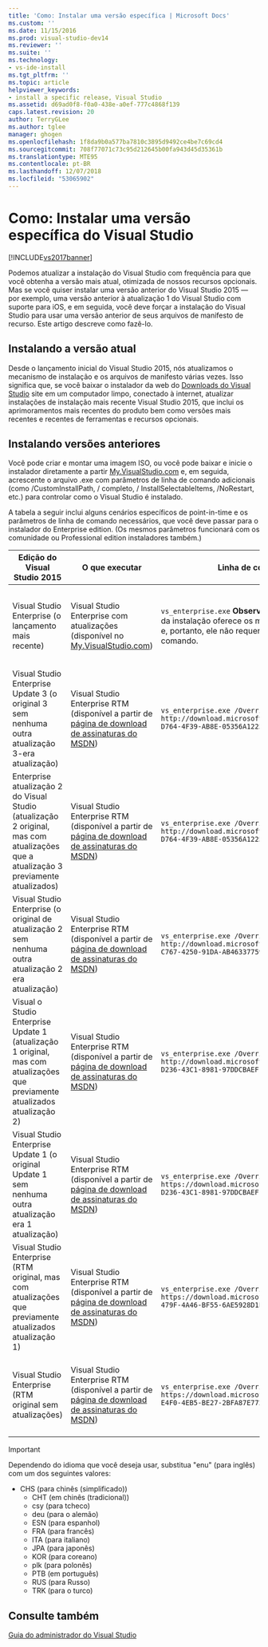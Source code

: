 ```yaml
---
title: 'Como: Instalar uma versão específica | Microsoft Docs'
ms.custom: ''
ms.date: 11/15/2016
ms.prod: visual-studio-dev14
ms.reviewer: ''
ms.suite: ''
ms.technology:
- vs-ide-install
ms.tgt_pltfrm: ''
ms.topic: article
helpviewer_keywords:
- install a specific release, Visual Studio
ms.assetid: d69ad0f8-f0a0-438e-a0ef-777c4868f139
caps.latest.revision: 20
author: TerryGLee
ms.author: tglee
manager: ghogen
ms.openlocfilehash: 1f8da9b0a577ba7810c3895d9492ce4be7c69cd4
ms.sourcegitcommit: 708f77071c73c95d212645b00fa943d45d35361b
ms.translationtype: MTE95
ms.contentlocale: pt-BR
ms.lasthandoff: 12/07/2018
ms.locfileid: "53065902"
---
```

# <a name="how-to-install-a-specific-release-of-visual-studio"></a>Como: Instalar uma versão específica do Visual Studio
[!INCLUDE[vs2017banner](../includes/vs2017banner.md)]

Podemos atualizar a instalação do Visual Studio com frequência para que você obtenha a versão mais atual, otimizada de nossos recursos opcionais.  Mas se você quiser instalar uma versão anterior do Visual Studio 2015 — por exemplo, uma versão anterior à atualização 1 do Visual Studio com suporte para iOS, e em seguida, você deve forçar a instalação do Visual Studio para usar uma versão anterior de seus arquivos de manifesto de recurso. Este artigo descreve como fazê-lo.

## <a name="installing-the-current-release"></a>Instalando a versão atual
 Desde o lançamento inicial do Visual Studio 2015, nós atualizamos o mecanismo de instalação e os arquivos de manifesto várias vezes.  Isso significa que, se você baixar o instalador da web do [Downloads do Visual Studio](https://www.visualstudio.com/downloads/download-visual-studio-vs) site em um computador limpo, conectado à internet, atualizar instalações de instalação mais recente Visual Studio 2015, que inclui os aprimoramentos mais recentes do produto bem como versões mais recentes e recentes de ferramentas e recursos opcionais.

## <a name="installing-earlier-releases"></a>Instalando versões anteriores
 Você pode criar e montar uma imagem ISO, ou você pode baixar e inicie o instalador diretamente a partir [My.VisualStudio.com](https://my.visualstudio.com/downloads?q=visual%20studio%20enterprise%202015) e, em seguida, acrescente o arquivo .exe com parâmetros de linha de comando adicionais (como /CustomInstallPath, / completo, / InstallSelectableItems, /NoRestart, etc.) para controlar como o Visual Studio é instalado.

 A tabela a seguir inclui alguns cenários específicos de point-in-time e os parâmetros de linha de comando necessários, que você deve passar para o instalador do Enterprise edition. (Os mesmos parâmetros funcionará com os comunidade ou Professional edition instaladores também.)

|Edição do Visual Studio 2015|O que executar|Linha de comando para usar|Qual configuração faz|
|--------------------------------|-----------------|--------------------------|---------------------|
|Visual Studio Enterprise (o lançamento mais recente)|Visual Studio Enterprise com atualizações (disponível no [My.VisualStudio.com](https://my.visualstudio.com/downloads?q=visual%20studio%20enterprise%202015))|`vs_enterprise.exe` **Observação:** o comportamento padrão da instalação oferece os mais recentes recursos opcionais e, portanto, ele não requer nenhum parâmetro de linha de comando.|Instalação do Visual Studio usará o feed.xml mais recente e instalar os arquivos mais recentes|
|Visual Studio Enterprise Update 3 (o original 3 sem nenhuma outra atualização 3-era atualização)|Visual Studio Enterprise RTM (disponível a partir de [página de download de assinaturas do MSDN](https://msdn.microsoft.com/subscriptions/downloads/))|`vs_enterprise.exe /OverrideFeedURI http://download.microsoft.com/download/6/B/B/6BBD3561-D764-4F39-AB8E-05356A122545/20160628.2/enu/feed.xml`|Instalação do Visual Studio usará o feed.xml que estava disponível quando a atualização 3 lançada|
|Enterprise atualização 2 do Visual Studio (atualização 2 original, mas com atualizações que a atualização 3 previamente atualizados)|Visual Studio Enterprise RTM (disponível a partir de [página de download de assinaturas do MSDN](https://msdn.microsoft.com/subscriptions/downloads/))|`vs_enterprise.exe /OverrideFeedURI http://download.microsoft.com/download/6/B/B/6BBD3561-D764-4F39-AB8E-05356A122545/20160620.2/enu/feed.xml`|Instalação do Visual Studio usará o feed.xml que foi atual antes da atualização 3 lançado|
|Visual Studio Enterprise (o original de atualização 2 sem nenhuma outra atualização 2 era atualização)|Visual Studio Enterprise RTM (disponível a partir de [página de download de assinaturas do MSDN](https://msdn.microsoft.com/subscriptions/downloads/))|`vs_enterprise.exe /OverrideFeedURI http://download.microsoft.com/download/0/6/B/06BB0C5C-C767-4250-91DA-AB463377597E/20160405.3/enu/feed.xml`|Instalação do Visual Studio usará o feed.xml que estava disponível quando lançado de atualização 2|
|Visual o Studio Enterprise Update 1 (atualização 1 original, mas com atualizações que previamente atualizados atualização 2)|Visual Studio Enterprise RTM (disponível a partir de [página de download de assinaturas do MSDN](https://msdn.microsoft.com/subscriptions/downloads/))|`vs_enterprise.exe /OverrideFeedURI http://download.microsoft.com/download/3/2/A/32A1974F-D236-43C1-8981-97DDCBAEF14A/20160225.3/enu/feed.xml`|Instalação do Visual Studio usará o feed.xml que foi atual antes da atualização 2 lançado|
|Visual Studio Enterprise Update 1 (o original Update 1 sem nenhuma outra atualização era 1 atualização)|Visual Studio Enterprise RTM (disponível a partir de [página de download de assinaturas do MSDN](https://msdn.microsoft.com/subscriptions/downloads/))|`vs_enterprise.exe /OverrideFeedURI https://download.microsoft.com/download/3/2/A/32A1974F-D236-43C1-8981-97DDCBAEF14A/20151201.1/enu/feed.xml`|Instalação do Visual Studio usará o feed.xml que estava disponível quando lançado de atualização 1|
|Visual Studio Enterprise (RTM original, mas com atualizações que previamente atualizados atualização 1)|Visual Studio Enterprise RTM (disponível a partir de [página de download de assinaturas do MSDN](https://msdn.microsoft.com/en-us/subscriptions/downloads/))|`vs_enterprise.exe /OverrideFeedURI https://download.microsoft.com/download/3/6/1/36188D5F-479F-4A46-BF55-6AE5928D1EBB/20151102.3/enu/feed.xml`|Instalação do Visual Studio usará o feed.xml que foi atual antes da atualização 1 lançado|
|Visual Studio Enterprise (RTM original sem atualizações)|Visual Studio Enterprise RTM (disponível a partir de [página de download de assinaturas do MSDN](https://msdn.microsoft.com/subscriptions/downloads/))|`vs_enterprise.exe /OverrideFeedURI https://download.microsoft.com/download/5/7/B/57BF5016-E4F0-4EB5-BE27-2BFA87E7723F/20150713.1/enu/feed.xml`|Instalação do Visual Studio usará o feed.xml que estava disponível quando o RTM lançado|

> [!IMPORTANT]
>  Dependendo do idioma que você deseja usar, substitua "enu" (para inglês) com um dos seguintes valores:
>
> - CHS (para chinês (simplificado))
>   -   CHT (em chinês (tradicional))
>   -   csy (para tcheco)
>   -   deu (para o alemão)
>   -   ESN (para espanhol)
>   -   FRA (para francês)
>   -   ITA (para italiano)
>   -   JPA (para japonês)
>   -   KOR (para coreano)
>   -   plk (para polonês)
>   -   PTB (em português)
>   -   RUS (para Russo)
>   -   TRK (para o turco)

## <a name="see-also"></a>Consulte também
 [Guia do administrador do Visual Studio](../install/visual-studio-administrator-guide.md)